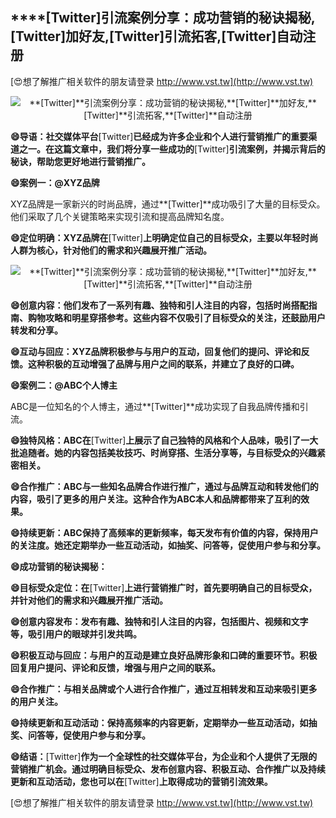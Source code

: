 ## ****[Twitter]**引流案例分享：成功营销的秘诀揭秘,**[Twitter]**加好友,**[Twitter]**引流拓客,**[Twitter]**自动注册**

[😍想了解推广相关软件的朋友请登录 http://www.vst.tw](http://www.vst.tw)

 <center><img src="https://vst.tw/MP4/tuiguang/png/3.png" alt="**[Twitter]**引流案例分享：成功营销的秘诀揭秘,**[Twitter]**加好友,**[Twitter]**引流拓客,**[Twitter]**自动注册"></center>

**😄导语：社交媒体平台**[Twitter]**已经成为许多企业和个人进行营销推广的重要渠道之一。在这篇文章中，我们将分享一些成功的**[Twitter]**引流案例，并揭示背后的秘诀，帮助您更好地进行营销推广。**

**😄案例一：@XYZ品牌**

XYZ品牌是一家新兴的时尚品牌，通过**[Twitter]**成功吸引了大量的目标受众。他们采取了几个关键策略来实现引流和提高品牌知名度。

**😄定位明确：XYZ品牌在**[Twitter]**上明确定位自己的目标受众，主要以年轻时尚人群为核心，针对他们的需求和兴趣展开推广活动。**

 <center><img src="https://vst.tw/MP4/tuiguang/png/6.png" alt="**[Twitter]**引流案例分享：成功营销的秘诀揭秘,**[Twitter]**加好友,**[Twitter]**引流拓客,**[Twitter]**自动注册"></center>

**😄创意内容：他们发布了一系列有趣、独特和引人注目的内容，包括时尚搭配指南、购物攻略和明星穿搭参考。这些内容不仅吸引了目标受众的关注，还鼓励用户转发和分享。**

**😄互动与回应：XYZ品牌积极参与与用户的互动，回复他们的提问、评论和反馈。这种积极的互动增强了品牌与用户之间的联系，并建立了良好的口碑。**

**😄案例二：@ABC个人博主**

ABC是一位知名的个人博主，通过**[Twitter]**成功实现了自我品牌传播和引流。

**😄独特风格：ABC在**[Twitter]**上展示了自己独特的风格和个人品味，吸引了一大批追随者。她的内容包括美妆技巧、时尚穿搭、生活分享等，与目标受众的兴趣紧密相关。**

**😄合作推广：ABC与一些知名品牌合作进行推广，通过与品牌互动和转发他们的内容，吸引了更多的用户关注。这种合作为ABC本人和品牌都带来了互利的效果。**

**😄持续更新：ABC保持了高频率的更新频率，每天发布有价值的内容，保持用户的关注度。她还定期举办一些互动活动，如抽奖、问答等，促使用户参与和分享。**

**😄成功营销的秘诀揭秘：**

**😄目标受众定位：在**[Twitter]**上进行营销推广时，首先要明确自己的目标受众，并针对他们的需求和兴趣展开推广活动。**

**😄创意内容发布：发布有趣、独特和引人注目的内容，包括图片、视频和文字等，吸引用户的眼球并引发共鸣。**

**😄积极互动与回应：与用户的互动是建立良好品牌形象和口碑的重要环节。积极回复用户提问、评论和反馈，增强与用户之间的联系。**

**😄合作推广：与相关品牌或个人进行合作推广，通过互相转发和互动来吸引更多的用户关注。**

**😄持续更新和互动活动：保持高频率的内容更新，定期举办一些互动活动，如抽奖、问答等，促使用户参与和分享。**

**😄结语：**[Twitter]**作为一个全球性的社交媒体平台，为企业和个人提供了无限的营销推广机会。通过明确目标受众、发布创意内容、积极互动、合作推广以及持续更新和互动活动，您也可以在**[Twitter]**上取得成功的营销引流效果。**

[😍想了解推广相关软件的朋友请登录 http://www.vst.tw](http://www.vst.tw)



